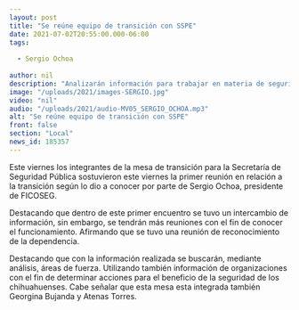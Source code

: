 ```yaml
---
layout: post
title: "Se reúne equipo de transición con SSPE"
date: 2021-07-02T20:55:00.000-06:00
tags:
  
  - Sergio Ochoa
  
author: nil
description: "Analizarán información para trabajar en materia de seguridad."
image: "/uploads/2021/images-SERGIO.jpg"
video: "nil"
audio: "/uploads/2021/audio-MV05_SERGIO_OCHOA.mp3"
alt: "Se reúne equipo de transición con SSPE"
front: false
section: "Local"
news_id: 185357
---
```


Este viernes los integrantes de la mesa de transición para la Secretaría de Seguridad Pública sostuvieron este viernes la primer reunión en relación a la transición según lo dio a conocer por parte de Sergio Ochoa, presidente de FICOSEG.

Destacando que dentro de este primer encuentro se tuvo un intercambio de información, sin embargo, se tendrán más reuniones con el fin de conocer el funcionamiento. Afirmando que se tuvo una reunión de reconocimiento de la dependencia.

Destacando que con la información realizada se buscarán, mediante análisis, áreas de fuerza. Utilizando también información de organizaciones con el fin de determinar acciones para el beneficio de la seguridad de los chihuahuenses. Cabe señalar que esta mesa esta integrada también Georgina Bujanda y Atenas Torres.
